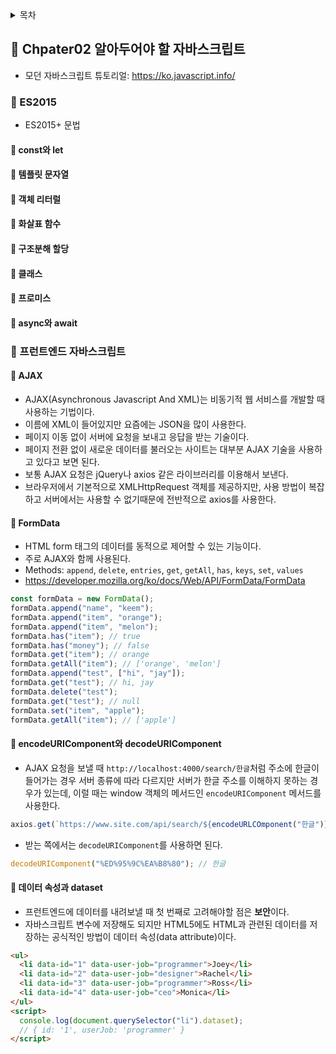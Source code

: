 <details>
<summary>목차</summary>

- 📗 Chapter02. 알아두어야 할 자바스크립트 [🔗](#-chapter02-알아두어야-할-자바스크립트)
  - 📖 2.1 ES2015+ [🔗](#-ES2015)
    - 🔖 2.1.1 const, let [🔗](#-const와-let)
    - 🔖 2.1.2 템플릿 문자열 [🔗](#-템플릿-문자열)
    - 🔖 2.1.3 객체 리터럴 [🔗](#-객체-리터럴)
    - 🔖 2.1.4 화살표 함수 [🔗](#-화살표-함수)
    - 🔖 2.1.5 구조분해 할당 [🔗](#-구조분해-할당)
    - 🔖 2.1.6 클래스 [🔗](#-클래스)
    - 🔖 2.1.7 프로미스 [🔗](#-프로미스)
    - 🔖 2.1.8 async/await [🔗](#-async와-await)
  - 📖 2.2 프런트엔드 자바스크립트[🔗](#-프런트엔드-자바스크립트)
    - 🔖 2.2.1 AJAX [🔗](#-AJAX)
    - 🔖 2.2.2 FormData [🔗](#-FormData)
    - 🔖 2.2.3 encodeURIComponent와 decodeURIComponent [🔗](#-encodeURIComponent와-decodeURIComponent)
    - 🔖 2.2.4 데이터 속성과 dataset [🔗](#-데이터-속성과-dataset)

</details>

## 📗 Chpater02 알아두어야 할 자바스크립트

- 모던 자바스크립트 튜토리얼: https://ko.javascript.info/

### 📖 ES2015

- ES2015+ 문법

#### 🔖 const와 let

#### 🔖 템플릿 문자열

#### 🔖 객체 리터럴

#### 🔖 화살표 함수

#### 🔖 구조분해 할당

#### 🔖 클래스

#### 🔖 프로미스

#### 🔖 async와 await

### 📖 프런트엔드 자바스크립트

#### 🔖 AJAX

- AJAX(Asynchronous Javascript And XML)는 비동기적 웹 서비스를 개발할 때 사용하는 기법이다.
- 이름에 XML이 들어있지만 요즘에는 JSON을 많이 사용한다.
- 페이지 이동 없이 서버에 요청을 보내고 응답을 받는 기술이다.
- 페이지 전환 없이 새로운 데이터를 불러오는 사이트는 대부분 AJAX 기술을 사용하고 있다고 보면 된다.
- 보통 AJAX 요청은 jQuery나 axios 같은 라이브러리를 이용해서 보낸다.
- 브라우저에서 기본적으로 XMLHttpRequest 객체를 제공하지만, 사용 방법이 복잡하고 서버에서는 사용할 수 없기때문에 전반적으로 axios를 사용한다.

#### 🔖 FormData

- HTML form 태그의 데이터를 동적으로 제어할 수 있는 기능이다.
- 주로 AJAX와 함께 사용된다.
- Methods: `append`, `delete`, `entries`, `get`, `getAll`, `has`, `keys`, `set`, `values`
- https://developer.mozilla.org/ko/docs/Web/API/FormData/FormData

```javascript
const formData = new FormData();
formData.append("name", "keem");
formData.append("item", "orange");
formData.append("item", "melon");
formData.has("item"); // true
formData.has("money"); // false
formData.get("item"); // orange
formData.getAll("item"); // ['orange', 'melon']
formData.append("test", ["hi", "jay"]);
formData.get("test"); // hi, jay
formData.delete("test");
formData.get("test"); // null
formData.set("item", "apple");
formData.getAll("item"); // ['apple']
```

#### 🔖 encodeURIComponent와 decodeURIComponent

- AJAX 요청을 보낼 때 `http://localhost:4000/search/한글`처럼 주소에 한글이 들어가는 경우 서버 종류에 따라 다르지만 서버가 한글 주소를 이해하지 못하는 경우가 있는데, 이럴 때는 window 객체의 메서드인 `encodeURIComponent` 메서드를 사용한다.

```javascript
axios.get(`https://www.site.com/api/search/${encodeURLCOmponent("한글")}`);
```

- 받는 쪽에서는 `decodeURIComponent`를 사용하면 된다.

```javascript
decodeURIComponent("%ED%95%9C%EA%B8%80"); // 한글
```

#### 🔖 데이터 속성과 dataset

- 프런트엔드에 데이터를 내려보낼 때 첫 번째로 고려해야할 점은 **보안**이다.
- 자바스크립트 변수에 저장해도 되지만 HTML5에도 HTML과 관련된 데이터를 저장하는 공식적인 방법이 데이터 속성(data attribute)이다.

```html
<ul>
  <li data-id="1" data-user-job="programmer">Joey</li>
  <li data-id="2" data-user-job="designer">Rachel</li>
  <li data-id="3" data-user-job="programmer">Ross</li>
  <li data-id="4" data-user-job="ceo">Monica</li>
</ul>
<script>
  console.log(document.querySelector("li").dataset);
  // { id: '1', userJob: 'programmer' }
</script>
```
